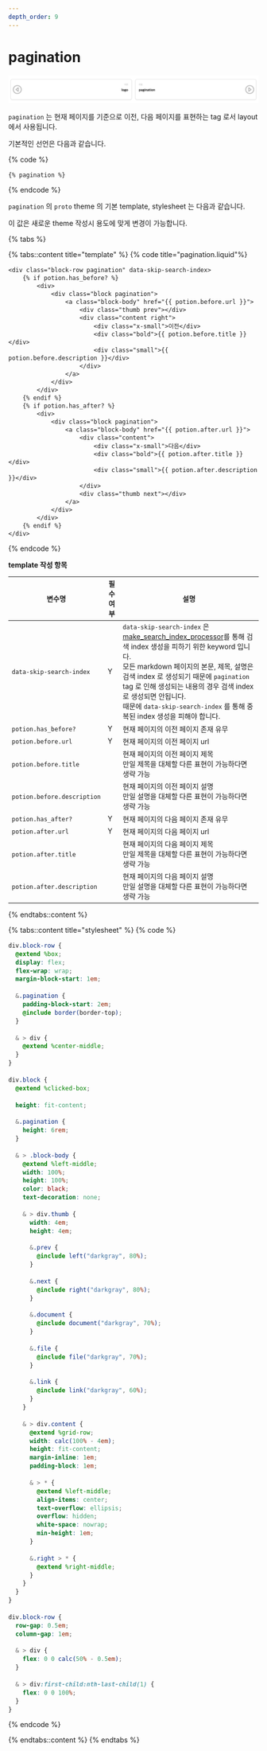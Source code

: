 ```yaml
---
depth_order: 9
---
```


# pagination

![](../../assets/images/pagination.png)

`pagination` 는 현재 페이지를 기준으로 이전, 다음 페이지를 표현하는 tag 로서 layout 에서 사용됩니다.

기본적인 선언은 다음과 같습니다.

{% code %}
```liquid
{% pagination %}
```
{% endcode %}

`pagination` 의 `proto` theme 의 기본 template, stylesheet 는 다음과 같습니다.

이 값은 새로운 theme 작성시 용도에 맞게 변경이 가능합니다.

{% tabs %}

{% tabs::content title="template" %}
{% code title="pagination.liquid"%}
```liquid
<div class="block-row pagination" data-skip-search-index>
    {% if potion.has_before? %}
        <div>
            <div class="block pagination">
                <a class="block-body" href="{{ potion.before.url }}">
                    <div class="thumb prev"></div>
                    <div class="content right">
                        <div class="x-small">이전</div>
                        <div class="bold">{{ potion.before.title }}</div>
                        <div class="small">{{ potion.before.description }}</div>
                    </div>
                </a>
            </div>
        </div>
    {% endif %}
    {% if potion.has_after? %}
        <div>
            <div class="block pagination">
                <a class="block-body" href="{{ potion.after.url }}">
                    <div class="content">
                        <div class="x-small">다음</div>
                        <div class="bold">{{ potion.after.title }}</div>
                        <div class="small">{{ potion.after.description }}</div>
                    </div>
                    <div class="thumb next"></div>
                </a>
            </div>
        </div>
    {% endif %}
</div>
```
{% endcode %}

**template 작성 항목**

| 변수명                         | 필수여부 | 설명                                                                                                                                                                                                                                                                                                                |
|-----------------------------|------|-------------------------------------------------------------------------------------------------------------------------------------------------------------------------------------------------------------------------------------------------------------------------------------------------------------------|
| `data-skip-search-index`    | Y    | `data-skip-search-index` 은 [make_search_index_processor](../processor/make-search-index-processor)를 통해 검색 index 생성을 피하기 위한 keyword 입니다.<br/>모든 markdown 페이지의 본문, 제목, 설명은 검색 index 로 생성되기 때문에 `pagination` tag 로 인해 생성되는 내용의 경우 검색 index 로 생성되면 안됩니다.<br/>때문에 `data-skip-search-index` 를 통해 중복된 index 생성을 피해야 합니다. |
| `potion.has_before?`        | Y    | 현재 페이지의 이전 페이지 존재 유무                                                                                                                                                                                                                                                                                              |
| `potion.before.url`         | Y    | 현재 페이지의 이전 페이지 url                                                                                                                                                                                                                                                                                                |
| `potion.before.title`       |      | 현재 페이지의 이전 페이지 제목<br/>만일 제목을 대체할 다른 표현이 가능하다면 생략 가능                                                                                                                                                                                                                                                               |
| `potion.before.description` |      | 현재 페이지의 이전 페이지 설명<br/>만일 설명을 대체할 다른 표현이 가능하다면 생략 가능                                                                                                                                                                                                                                                               |
| `potion.has_after?`         | Y    | 현재 페이지의 다음 페이지 존재 유무                                                                                                                                                                                                                                                                                              |
| `potion.after.url`          | Y    | 현재 페이지의 다음 페이지 url                                                                                                                                                                                                                                                                                                |
| `potion.after.title`        |      | 현재 페이지의 다음 페이지 제목<br/>만일 제목을 대체할 다른 표현이 가능하다면 생략 가능                                                                                                                                                                                                                                                               |
| `potion.after.description`  |      | 현재 페이지의 다음 페이지 설명<br/>만일 설명을 대체할 다른 표현이 가능하다면 생략 가능                                                                                                                                                                                                                                                               |
{% endtabs::content %}

{% tabs::content title="stylesheet" %}
{% code %}
```scss
div.block-row {
  @extend %box;
  display: flex;
  flex-wrap: wrap;
  margin-block-start: 1em;

  &.pagination {
    padding-block-start: 2em;
    @include border(border-top);
  }

  & > div {
    @extend %center-middle;
  }
}

div.block {
  @extend %clicked-box;

  height: fit-content;

  &.pagination {
    height: 6rem;
  }

  & > .block-body {
    @extend %left-middle;
    width: 100%;
    height: 100%;
    color: black;
    text-decoration: none;

    & > div.thumb {
      width: 4em;
      height: 4em;

      &.prev {
        @include left("darkgray", 80%);
      }

      &.next {
        @include right("darkgray", 80%);
      }

      &.document {
        @include document("darkgray", 70%);
      }

      &.file {
        @include file("darkgray", 70%);
      }

      &.link {
        @include link("darkgray", 60%);
      }
    }

    & > div.content {
      @extend %grid-row;
      width: calc(100% - 4em);
      height: fit-content;
      margin-inline: 1em;
      padding-block: 1em;

      & > * {
        @extend %left-middle;
        align-items: center;
        text-overflow: ellipsis;
        overflow: hidden;
        white-space: nowrap;
        min-height: 1em;
      }

      &.right > * {
        @extend %right-middle;
      }
    }
  }
}

div.block-row {
  row-gap: 0.5em;
  column-gap: 1em;

  & > div {
    flex: 0 0 calc(50% - 0.5em);
  }

  & > div:first-child:nth-last-child(1) {
    flex: 0 0 100%;
  }
}
```
{% endcode %}

{% endtabs::content %}
{% endtabs %}
